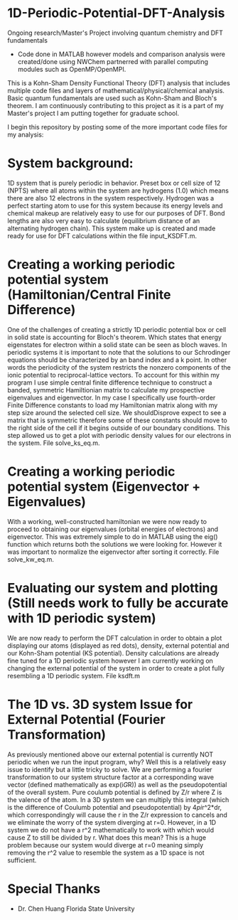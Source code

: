 # 1D-Periodic-Potential-DFT-Analysis
Ongoing research/Master's Project involving quantum chemistry and DFT fundamentals

* Code done in MATLAB however models and comparison analysis were created/done using NWChem partnerred with parallel computing modules such as OpenMP/OpenMPI.


This is a Kohn-Sham Density Functional Theory (DFT) analysis that includes multiple code files and layers of mathematical/physical/chemical analysis. Basic quantum fundamentals are used such as Kohn-Sham and Bloch's theorem. I am continuously contributing to this project as it is a part of my Master's project I am putting together for graduate school.

I begin this repository by posting some of the more important code files for my analysis: 

# System background:
  1D system that is purely periodic in behavior. Preset box or cell size of 12 (NPTS) where all atoms within the system are hydrogens (1.0) which means there are also 12 electrons in the system respectively. Hydrogen was a perfect starting atom to use for this system because its energy levels and chemical makeup are relatively easy to use for our purposes of DFT. Bond lengths are also very easy to calculate (equilibrium distance of an alternating hydrogen chain). This system make up is created and made ready for use for DFT calculations within the file input_KSDFT.m.
  
# Creating a working periodic potential system (Hamiltonian/Central Finite Difference)
  One of the challenges of creating a strictly 1D periodic potential box or cell in solid state is accounting for Bloch's theorem. Which states that energy eigenstates for electron within a solid state can be seen as bloch waves. In periodic systems it is important to note that the solutions to our Schrodinger equations should be characterized by an band index and a k point. In other words the periodicity of the system restricts the nonzero components of the ionic potential to reciprocal-lattice vectors. To account for this within my program I use simple central finite difference technique to construct a banded, symmetric Hamiltionian matrix to calculate my prospective eigenvalues and eigenvector. In my case I specifically use fourth-order Finite Difference constants to load my Hamiltonian matrix along with my step size around the selected cell size. We shouldDisprove expect to see a matrix that is symmetric therefore some of these constants should move to the right side of the cell if it begins outside of our boundary conditions. This step allowed us to get a plot with periodic density values for our electrons in the system. File solve_ks_eq.m.
  
# Creating a working periodic potential system (Eigenvector + Eigenvalues)
  With a working, well-constructed hamiltonian we were now ready to proceed to obtaining our eigenvalues (orbital energies of electrons) and eigenvector. This was extremely simple to do in MATLAB using the eig() function which returns both the solutions we were looking for. However it was important to normalize the eigenvector after sorting it correctly. File solve_kw_eq.m. 
  
# Evaluating our system and plotting (Still needs work to fully be accurate with 1D periodic system)
  We are now ready to perform the DFT calculation in order to obtain a plot displaying our atoms (displayed as red dots), density, external potential and our Kohn-Sham potential (KS potential). Density calculations are already fine tuned for a 1D periodic system however I am currently working on changing the external potential of the system in order to create a plot fully resembling a 1D periodic system. File ksdft.m
  
# The 1D vs. 3D system Issue for External Potential (Fourier Transformation)
  As previously mentioned above our external potential is currently NOT periodic when we run the input program, why? Well this is a relatively easy issue to identify but a little tricky to solve. We are performing a fourier transformation to our system structure factor at a corresponding wave vector (defined mathematically as exp(i*G*R)) as well as the pseudopotential of the overall system. Pure coulumb potential is defined by Z/r where Z is the valence of the atom. In a 3D system we can multiply this integral (which is the difference of Coulumb potential and pseudopotential) by 4*pi*r^2*dr, which correspondingly will cause the r in the Z/r expression to cancels and we eliminate the worry of the system diverging at r=0. However, in a 1D system we do not have a r^2 mathematically to work with which would cause Z to still be divided by r. What does this mean? This is a huge problem because our system would diverge at r=0 meaning simply removing the r^2 value to resemble the system as a 1D space is not sufficient. 

# Special Thanks 
  * Dr. Chen Huang Florida State University
  
  
  
  
